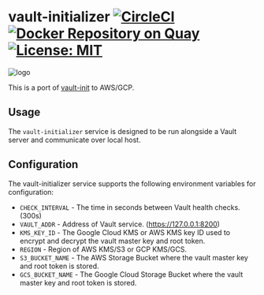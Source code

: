 # vault-initializer [![CircleCI](https://circleci.com/gh/upamune/vault-initializer/tree/master.svg?style=svg)](https://circleci.com/gh/upamune/vault-initializer/tree/master) [![Docker Repository on Quay](https://quay.io/repository/upamune/vault-initializer/status "Docker Repository on Quay")](https://quay.io/repository/upamune/vault-initializer) [![License: MIT](https://img.shields.io/badge/License-MIT-yellow.svg)](https://opensource.org/licenses/MIT)

![logo](https://i.gyazo.com/90a9c2c4da924ae3f644fd1431bd7317.png)

This is a port of [vault-init](https://github.com/kelseyhightower/vault-init) to AWS/GCP.

## Usage

The `vault-initializer` service is designed to be run alongside a Vault server and communicate over local host.


## Configuration

The vault-initializer service supports the following environment variables for configuration:

* `CHECK_INTERVAL` - The time in seconds between Vault health checks. (300s)
* `VAULT_ADDR` - Address of Vault service. (https://127.0.0.1:8200)
* `KMS_KEY_ID` - The Google Cloud KMS or AWS KMS key ID used to encrypt and decrypt the vault master key and root token.
* `REGION` - Region of AWS KMS/S3 or GCP KMS/GCS.
* `S3_BUCKET_NAME`  - The AWS Storage Bucket where the vault master key and root token is stored.
* `GCS_BUCKET_NAME` - The Google Cloud Storage Bucket where the vault master key and root token is stored.
